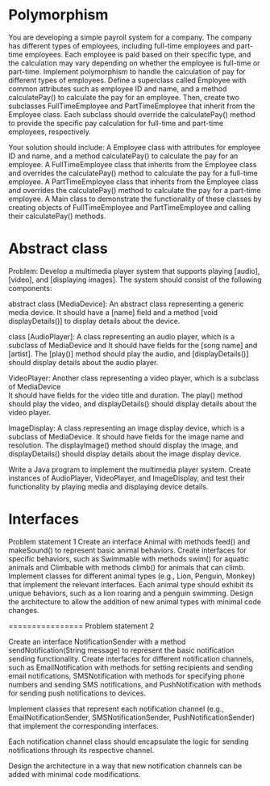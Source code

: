 # Polymorphism
You are developing a simple payroll system for a company.
The company has different types of employees, including full-time employees and part-time employees.
Each employee is paid based on their specific type, and the calculation may vary depending on whether the
employee is full-time or part-time. Implement polymorphism to handle the calculation of
pay for different types of employees. Define a superclass called Employee with common attributes
such as employee ID and name, and a method calculatePay() to calculate the pay for an employee.
Then, create two subclasses FullTimeEmployee and PartTimeEmployee that inherit from the Employee class.
Each subclass should override the calculatePay() method to provide the specific pay calculation
for full-time and part-time employees, respectively.

Your solution should include: A Employee class with attributes for employee ID and name,
and a method calculatePay() to calculate the pay for an employee.
A FullTimeEmployee class that inherits from the Employee class and overrides the calculatePay()
method to calculate the pay for a full-time employee.
A PartTimeEmployee class that inherits from the Employee class and overrides the calculatePay()
method to calculate the pay for a part-time employee. A Main class to demonstrate the functionality
of these classes by creating objects of FullTimeEmployee and PartTimeEmployee and calling their calculatePay() methods.







# Abstract class
Problem: Develop a multimedia player system that supports playing [audio], [video], and [displaying images].
The system should consist of the following components:

abstract class [MediaDevice]: An abstract class representing a generic media device.
It should have a [name] field and a method [void displayDetails()] to display details about the device.

class [AudioPlayer]: A class representing an audio player,
which is a subclass of MediaDevice and
It should have fields for the [song name] and [artist]. The [play()] method should play the audio,
and [displayDetails()] should display details about the audio player.

VideoPlayer: Another class representing a video player,
which is a subclass of MediaDevice  
It should have fields for the video title and duration.
The play() method should play the video, and displayDetails() should display details about the video player.

ImageDisplay: A class representing an image display device, which is a subclass of MediaDevice.
It should have fields for the image name and resolution.
The displayImage() method should display the image, and displayDetails() should display
details about the image display device.

Write a Java program to implement the multimedia player system.
Create instances of AudioPlayer, VideoPlayer, and ImageDisplay,
and test their functionality by playing media and displaying device details.














# Interfaces
Problem statement 1 Create an interface Animal with methods feed() and makeSound() to represent basic animal behaviors. Create interfaces for specific behaviors, such as Swimmable with methods swim() for aquatic animals and Climbable with methods climb() for animals that can climb. Implement classes for different animal types (e.g., Lion, Penguin, Monkey) that implement the relevant interfaces. Each animal type should exhibit its unique behaviors, such as a lion roaring and a penguin swimming. Design the architecture to allow the addition of new animal types with minimal code changes.

================ Problem statement 2

Create an interface NotificationSender with a method sendNotification(String message) to represent the basic notification sending functionality. Create interfaces for different notification channels, such as EmailNotification with methods for setting recipients and sending email notifications, SMSNotification with methods for specifying phone numbers and sending SMS notifications, and PushNotification with methods for sending push notifications to devices.

Implement classes that represent each notification channel (e.g., EmailNotificationSender, SMSNotificationSender, PushNotificationSender) that implement the corresponding interfaces.

Each notification channel class should encapsulate the logic for sending notifications through its respective channel.

Design the architecture in a way that new notification channels can be added with minimal code modifications.